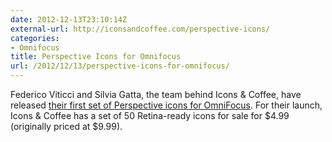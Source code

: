 ```yaml
---
date: 2012-12-13T23:10:14Z
external-url: http://iconsandcoffee.com/perspective-icons/
categories:
- Omnifocus
title: Perspective Icons for Omnifocus
url: /2012/12/13/perspective-icons-for-omnifocus/
---
```


Federico Viticci and Silvia Gatta, the team behind Icons & Coffee, have released [their first set of Perspective icons for OmniFocus](http://iconsandcoffee.com/perspective-icons/). For their launch, Icons & Coffee has a set of 50 Retina-ready icons for sale for $4.99 (originally priced at $9.99).